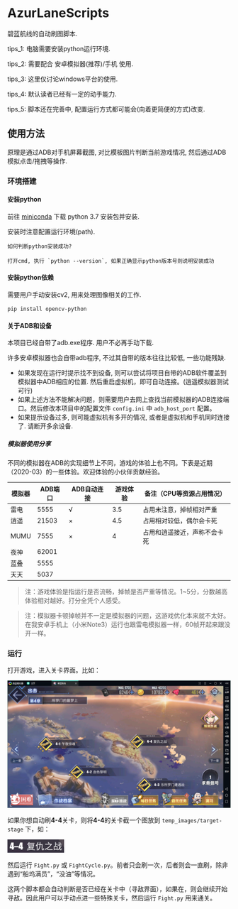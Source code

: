 # AzurLaneScripts

碧蓝航线的自动刷图脚本.

tips_1: 电脑需要安装python运行环境.
 
tips_2: 需要配合 安卓模拟器(推荐)/手机 使用.

tips_3: 这里仅讨论windows平台的使用.

tips_4: 默认读者已经有一定的动手能力.

tips_5: 脚本还在完善中, 配置运行方式都可能会(向着更简便的方式)改变.

## 使用方法

原理是通过ADB对手机屏幕截图, 对比模板图片判断当前游戏情况, 然后通过ADB模拟点击/拖拽等操作.

### 环境搭建

#### 安装python

前往 [miniconda](https://docs.conda.io/en/latest/miniconda.html) 下载 python 3.7 安装包并安装.

安装时注意配置运行环境(path).

    如何判断python安装成功?
    
    打开cmd, 执行 `python --version`, 如果正确显示python版本号则说明安装成功

#### 安装python依赖

需要用户手动安装cv2, 用来处理图像相关的工作.

    pip install opencv-python

#### 关于ADB和设备

本项目已经自带了adb.exe程序. 用户不必再手动下载.

许多安卓模拟器也会自带adb程序, 不过其自带的版本往往比较低, 一些功能残缺.

+ 如果发现在运行时提示找不到设备, 则可以尝试将项目自带的ADB软件覆盖到模拟器中ADB相应的位置. 然后重启虚拟机，即可自动连接。(逍遥模拟器测试可行)
+ 如果上述方法不能解决问题，则需要用户去网上查找当前模拟器的ADB连接端口。然后修改本项目中的配置文件 `config.ini` 中 `adb_host_port` 配置。
+ 如果提示设备过多, 则可能虚拟机有多开的情况, 或者是虚拟机和手机同时连接了. 请断开多余设备.

##### 模拟器使用分享

不同的模拟器在ADB的实现细节上不同，游戏的体验上也不同。下表是近期（2020-03）的一些体验。欢迎体验的小伙伴贡献经验。

| 模拟器 | ADB端口 | ADB自动连接 | 游戏体验 | 备注（CPU等资源占用情况）    |
| ------ | ------- | ----------- | -------- | ---------------------------- |
| 雷电   | 5555    | √           | 3.5      | 占用未注意，掉帧相对严重     |
| 逍遥   | 21503   | ×           | 4.5      | 占用相对较低，偶尔会卡死     |
| MUMU   | 7555    | ×           | 4        | 占用和逍遥接近，声称不会卡死 |
| 夜神   | 62001   |             |          |
| 蓝叠   | 5555    |             |          |
| 天天   | 5037    |             |          |

> 注：游戏体验是指运行是否流畅，掉帧是否严重等情况。1~5分，分数越高体验相对越好。打分全凭个人感受。

> 注：模拟器卡顿掉帧并不一定是模拟器的问题，这游戏优化本来就不太好。在我安卓手机上（小米Note3）运行也跟雷电模拟器一样，60帧开起来跟没开一样。

### 运行

打开游戏，进入关卡界面。比如：

![](./wiki/unit.png)

如果你想自动刷**4-4**关卡，则将**4-4**的关卡截一个图放到 `temp_images/target-stage` 下，如：

![](./wiki/4-4.png)

然后运行 `Fight.py` 或 `FightCycle.py`。前者只会刷一次，后者则会一直刷，除非遇到“船坞满员”，“没油”等情况。

这两个脚本都会自动判断是否已经在关卡中（寻敌界面），如果在，则会继续开始寻敌。因此用户可以手动点进一些特殊关卡，然后运行 `Fight.py` 用来通关。